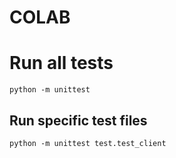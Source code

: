 # COLAB

# Run all tests
```python -m unittest```

## Run specific test files
```python -m unittest test.test_client```